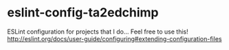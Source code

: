 # eslint-config-ta2edchimp
ESLint configuration for projects that I do... Feel free to use this! http://eslint.org/docs/user-guide/configuring#extending-configuration-files
